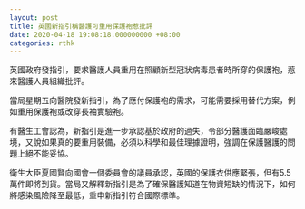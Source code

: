 ```yaml
---
layout: post
title: 英國新指引稱醫護可重用保護袍惹批評
date: 2020-04-18 19:08:18.000000000 +08:00
categories: rthk
---
```


英國政府發指引，要求醫護人員重用在照顧新型冠狀病毒患者時所穿的保護袍，惹來醫護人員組織批評。

當局星期五向醫院發新指引，為了應付保護袍的需求，可能需要採用替代方案，例如重用保護袍或改穿長袖實驗袍。

有醫生工會認為，新指引是進一步承認基於政府的過失，令部分醫護面臨嚴峻處境，又說如果真的要重用裝備，必須以科學和最佳理據證明，強調在保護醫護的問題上絕不能妥協。

衛生大臣夏國賢向國會一個委員會的議員承認，英國的保護衣供應緊張，但有5.5萬件即將到貨。當局又解釋新指引是為了確保醫護知道在物資短缺的情況下，如何將感染風險降至最低，重申新指引符合國際標準。
